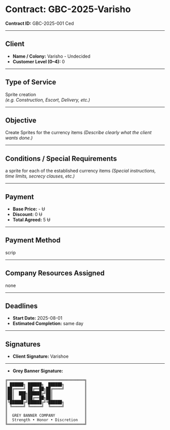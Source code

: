 # Contract: GBC-2025-Varisho

**Contract ID:** GBC-2025-001 Ced 

---

## Client

- **Name / Colony:** Varisho - Undecided 
- **Customer Level (0–4):** 0

---

## Type of Service
Sprite creation  
*(e.g. Construction, Escort, Delivery, etc.)*

---

## Objective
Create Sprites for the currency items
*(Describe clearly what the client wants done.)*

---

## Conditions / Special Requirements
a sprite for each of the established currency items 
*(Special instructions, time limits, secrecy clauses, etc.)*

---

## Payment

- **Base Price:** -  Ʉ 
- **Discount:** 0 Ʉ 
- **Total Agreed:** 5 Ʉ

---

## Payment Method

scrip 

---

## Company Resources Assigned
none 

---

## Deadlines

- **Start Date:** 2025-08-01  
- **Estimated Completion:** same day

---

## Signatures


- **Client Signature:** Varishoe


---

- **Grey Banner Signature:** 
```
╔══════════════════════════════════╗
║ ██████╗ ██████╗  ██████╗         ║
║██╔════╝ ██╔══██╗██╔════╝         ║
║██║  ███╗██████╔╝██║              ║
║██║   ██║██╔══██╗██║              ║
║╚██████╔╝██████╔╝╚██████╗         ║
║ ╚═════╝ ╚═════╝  ╚═════╝         ║
║                                  ║
║  GREY BANNER COMPANY             ║
║  Strength • Honor • Discretion   ║
╚══════════════════════════════════╝

